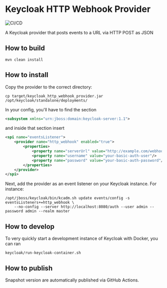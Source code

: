 # Keycloak HTTP Webhook Provider

![CI/CD](https://github.com/svenstaro/keycloak-http-webhook-provider/workflows/CI/CD/badge.svg)

A Keycloak provider that posts events to a URL via HTTP POST as JSON

## How to build

    mvn clean install

## How to install

Copy the provider to the correct directory:

    cp target/keycloak_http_webhook_provider.jar /opt/keycloak/standalone/deployments/
    
In your config, you'll have to find the section
```xml
<subsystem xmlns="urn:jboss:domain:keycloak-server:1.1">
```
and inside that section insert

```xml
<spi name="eventsListener">
    <provider name="http_webhook" enabled="true">
        <properties>
            <property name="serverUrl" value="http://example.com/webhook"/>
            <property name="username" value="your-basic-auth-user"/>
            <property name="password" value="your-basic-auth-password"/>
        </properties>
    </provider>
</spi>
```

Next, add the provider as an event listener on your Keycloak instance. For instance:

    /opt/jboss/keycloak/bin/kcadm.sh update events/config -s eventsListeners+=http_webhook \
        --no-config --server http://localhost:8080/auth --user admin --password admin --realm master

## How to develop

To very quickly start a development instance of Keycloak with Docker, you can ran

    keycloak/run-keycloak-container.sh

## How to publish

Snapshot version are automatically published via GitHub Actions.

